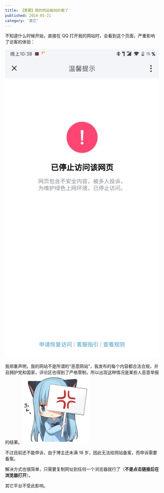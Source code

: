 ```yaml
---
title: 【重要】我的网站被QQ拦截了
published: 2024-05-21
category: '其它'
---
```


不知道什么时候开始，直接在 QQ 打开我的网站时，会看到这个页面，严重影响了访客的体验：

[![](images/Screenshot_2024-05-21-22-38-53-742_com.tencent.tim_-512x1024.jpg)](http://blog.pinpe.top/wp-content/uploads/2024/05/Screenshot_2024-05-21-22-38-53-742_com.tencent.tim_.jpg)

我郑重声明，我的网站不是所谓的“恶意网站”，我发布的每个内容都合法合规，并且拥护党和国家，评论区也得到了严格管制，所以出现这种情况是某些人恶意举报的结果。![](images/sticker-19.png)

不过目前还不能申诉，由于博主还未满 18 岁，因此无法给网站备案，而申诉需要备案。

解决方式也很简单，只需要复制网址到任何一个浏览器就行了（**不是点击链接后在浏览器打开**）。

其它平台不受此影响。